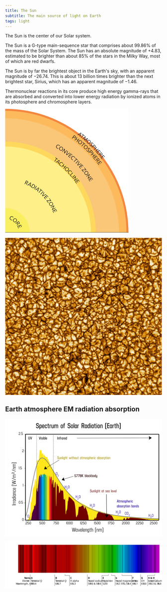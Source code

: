 ```yaml
---
title: The Sun 
subtitle: The main source of light on Earth
tags: light
---
```


The Sun is the center of our Solar system.

The Sun is a G-type main-sequence star that comprises about 99.86% of the mass of the Solar System. The Sun has an absolute magnitude of +4.83, estimated to be brighter than about 85% of the stars in the Milky Way, most of which are red dwarfs.

The Sun is by far the brightest object in the Earth's sky, with an apparent magnitude of −26.74. This is about 13 billion times brighter than the next brightest star, Sirius, which has an apparent magnitude of −1.46.

Thermonuclear reactions in its core produce high energy gamma-rays that are absorbed and converted into lower energy radiation by ionized atoms in its photosphere and chromosphere layers.

![](./sun.svg)

![](./sun-granules.jpg)

## Earth atmosphere EM radiation absorption

![](./sun-spectrum.svg)

![](./spectral-lines.svg)